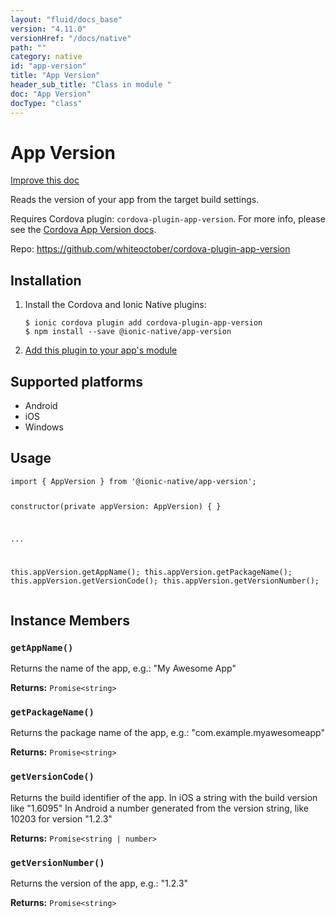```yaml
---
layout: "fluid/docs_base"
version: "4.11.0"
versionHref: "/docs/native"
path: ""
category: native
id: "app-version"
title: "App Version"
header_sub_title: "Class in module "
doc: "App Version"
docType: "class"
---
```


<h1 class="api-title">App Version</h1>

<a class="improve-v2-docs" href="http://github.com/ionic-team/ionic-native/edit/master/src/@ionic-native/plugins/app-version/index.ts#L1">
  Improve this doc
</a>







<p>Reads the version of your app from the target build settings.</p>
<p>Requires Cordova plugin: <code>cordova-plugin-app-version</code>. For more info, please see the <a href="https://github.com/whiteoctober/cordova-plugin-app-version">Cordova App Version docs</a>.</p>


<p>Repo:
  <a href="https://github.com/whiteoctober/cordova-plugin-app-version">
    https://github.com/whiteoctober/cordova-plugin-app-version
  </a>
</p>


<h2><a class="anchor" name="installation" href="#installation"></a>Installation</h2>
<ol class="installation">
  <li>Install the Cordova and Ionic Native plugins:<br>
    <pre><code class="nohighlight">$ ionic cordova plugin add cordova-plugin-app-version
$ npm install --save @ionic-native/app-version
</code></pre>
  </li>
  <li><a href="https://ionicframework.com/docs/native/#Add_Plugins_to_Your_App_Module">Add this plugin to your app's module</a></li>
</ol>



<h2><a class="anchor" name="platforms" href="#platforms"></a>Supported platforms</h2>
<ul>
  <li>Android</li><li>iOS</li><li>Windows</li>
</ul>






<h2><a class="anchor" name="usage" href="#usage"></a>Usage</h2>
<pre><code class="lang-typescript">import { AppVersion } from &#39;@ionic-native/app-version&#39;;

constructor(private appVersion: AppVersion) { }

...


this.appVersion.getAppName();
this.appVersion.getPackageName();
this.appVersion.getVersionCode();
this.appVersion.getVersionNumber();
</code></pre>








<h2><a class="anchor" name="instance-members" href="#instance-members"></a>Instance Members</h2>
<h3><a class="anchor" name="getAppName" href="#getAppName"></a><code>getAppName()</code></h3>


Returns the name of the app, e.g.: "My Awesome App"


<div class="return-value" markdown="1">
  <i class="icon ion-arrow-return-left"></i>
  <b>Returns:</b> <code>Promise&lt;string&gt;</code> 
</div><h3><a class="anchor" name="getPackageName" href="#getPackageName"></a><code>getPackageName()</code></h3>


Returns the package name of the app, e.g.: "com.example.myawesomeapp"


<div class="return-value" markdown="1">
  <i class="icon ion-arrow-return-left"></i>
  <b>Returns:</b> <code>Promise&lt;string&gt;</code> 
</div><h3><a class="anchor" name="getVersionCode" href="#getVersionCode"></a><code>getVersionCode()</code></h3>


Returns the build identifier of the app.
In iOS a string with the build version like "1.6095"
In Android a number generated from the version string, like 10203 for version "1.2.3"


<div class="return-value" markdown="1">
  <i class="icon ion-arrow-return-left"></i>
  <b>Returns:</b> <code>Promise&lt;string | number&gt;</code> 
</div><h3><a class="anchor" name="getVersionNumber" href="#getVersionNumber"></a><code>getVersionNumber()</code></h3>


Returns the version of the app, e.g.: "1.2.3"


<div class="return-value" markdown="1">
  <i class="icon ion-arrow-return-left"></i>
  <b>Returns:</b> <code>Promise&lt;string&gt;</code> 
</div>





